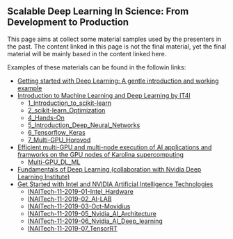 ## Scalable Deep Learning In Science: From Development to Production

This page aims at collect some material samples used by the presenters in the past. The content linked in this page is not the final material, yet the final material will be mainly based in the content linked here. 

Examples of these materials can be found in the followin links:

* [Getting started with Deep Learning: A gentle introduction and working example](https://syncandshare.lrz.de/getlink/fiBhhAWsBe4N6aZ1RJw7jsvS/combiomed.seminar.slides.pdf)
* [Introduction to Machine Learning and Deep Learning by IT4I](https://events.it4i.cz/event/131/)
  * [1_Introduction_to_scikit-learn](https://events.it4i.cz/event/131/attachments/428/1632/1_Introduction_to_scikit-learn.pdf)
  * [2_scikit-learn_Optimization](https://events.it4i.cz/event/131/attachments/428/1633/2_scikit-learn_Optimization.pdf)
  * [4_Hands-On](https://events.it4i.cz/event/131/attachments/428/1634/4_Hands-On.pdf)
  * [5_Introduction_Deep_Neural_Networks](https://events.it4i.cz/event/131/attachments/428/1635/5_Introduction_Deep_Neural_Networks.pdf)
  * [6_Tensorflow_Keras](https://events.it4i.cz/event/131/attachments/428/1636/6_Tensorflow_Keras.pdf)
  * [7_Multi-GPU_Horovod](https://events.it4i.cz/event/131/attachments/428/1637/7_Multi-GPU_Horovod.pdf) 
* [Efficient multi-GPU and multi-node execution of AI applications and framworks on the GPU nodes of Karolina supercomputing](https://events.it4i.cz/event/124/)
  * [Multi-GPU_DL_ML](https://events.it4i.cz/event/124/attachments/412/1537/Multi-GPU_DL_ML.pdf)
* [Fundamentals of Deep Learning (collaboration with Nvidia Deep Learning Institute)](https://doku.lrz.de/download/attachments/81397038/FundamentalsOfDeepLearningNvidia%26Durillo.pdf?version=1&modificationDate=1626158886817&api=v2)
* [Get Started with Intel and NVIDIA Artificial Intelligence Technologies](https://events.it4i.cz/event/37/)
  * [INAITech-11-2019-01-Intel_Hardware](https://events.it4i.cz/event/37/attachments/114/252/INAITech-11-2019-01-Intel_Hardware_.pdf)
  * [INAITech-11-2019-02_AI-LAB](https://events.it4i.cz/event/37/attachments/114/253/INAITech-11-2019-02_AI-LAB.pdf)
  * [INAITech-11-2019-03-Oct-Movidius](https://events.it4i.cz/event/37/attachments/114/254/INAITech-11-2019-03-Oct-Movidius.pdf)
  * [INAITech-11-2019-05_Nvidia_AI_Architecture](https://events.it4i.cz/event/37/attachments/114/256/INAITech-11-2019-05_Nvidia_AI_Architecture.pdf)
  * [INAITech-11-2019-06_Nvidia_AI_Deep_learning](https://events.it4i.cz/event/37/attachments/114/257/INAITech-11-2019-06_Nvidia_AI_Deep_learning.pdf)
  * [INAITech-11-2019-07_TensorRT](https://events.it4i.cz/event/37/attachments/114/258/INAITech-11-2019-07_TensorRT.pdf)
